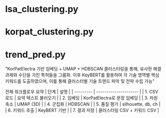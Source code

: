 # lsa_clustering.py


# korpat_clustering.py


# trend_pred.py
"KorPatElectra 기반 임베딩 + UMAP + HDBSCAN 클러스터링을 통해, 유사한 해결 과제와 수단을 가진 특허들을 그룹화. 이후 KeyBERT를 활용하여 각 기술 영역별 핵심 키워드를 도출하였으며, 이를 통해 클러스터별 기술 트렌드 파악 및 전략 수립 가능"

전체 워크플로우 요약
| 단계        | 설명                    |
| --------- | --------------------- |
| 1. CSV 로드 | 요약 텍스트 불러오기           |
| 2. 임베딩    | KorPatElectra로 문장 임베딩 |
| 3. 차원 축소  | UMAP (3D)             |
| 4. 군집화    | HDBSCAN               |
| 5. 품질 평가  | silhouette, db, ch    |
| 6. 키워드 추출 | KeyBERT 기반            |
| 7. 결과 저장  | 클러스터링 CSV + 키워드 CSV   |
